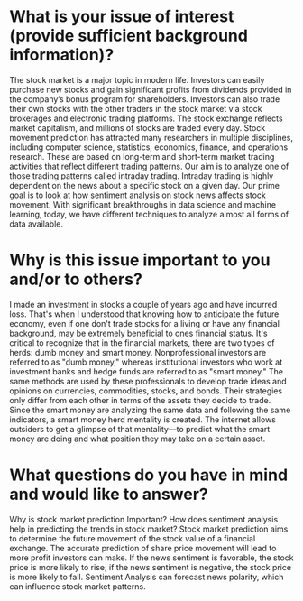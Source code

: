 # What is your issue of interest (provide sufficient background information)?
The stock market is a major topic in modern life. Investors can easily purchase new stocks and gain significant profits from dividends provided in the company’s bonus program for shareholders. Investors can also trade their own stocks with the other traders in the stock market via stock brokerages and electronic trading platforms. The stock exchange reflects market capitalism, and millions of stocks are traded every day. Stock movement prediction has attracted many researchers in multiple disciplines, including computer science, statistics, economics, finance, and operations research. These are based on long-term and short-term market trading activities that reflect different trading patterns. Our aim is to analyze one of those trading patterns called intraday trading. Intraday trading is highly dependent on the news about a specific stock on a given day. Our prime goal is to look at how sentiment analysis on stock news affects stock movement. With significant breakthroughs in data science and machine learning, today, we have different techniques to analyze almost all forms of data available.
# Why is this issue important to you and/or to others?
I made an investment in stocks a couple of years ago and have incurred loss. That's when I understood that knowing how to anticipate the future economy, even if one don't trade stocks for a living or have any financial background, may be extremely beneficial to ones financial status. It's critical to recognize that in the financial markets, there are two types of herds: dumb money and smart money. Nonprofessional investors are referred to as "dumb money," whereas institutional investors who work at investment banks and hedge funds are referred to as "smart money." The same methods are used by these professionals to develop trade ideas and opinions on currencies, commodities, stocks, and bonds. Their strategies only differ from each other in terms of the assets they decide to trade.
Since the smart money are analyzing the same data and following the same indicators, a smart money herd mentality is created. The internet allows outsiders to get a glimpse of that mentality—to predict what the smart money are doing and what position they may take on a certain asset.
# What questions do you have in mind and would like to answer?
Why is stock market prediction Important?
How does sentiment analysis help in predicting the trends in stock market?
Stock market prediction aims to determine the future movement of the stock value of a financial exchange. The accurate prediction of share price movement will lead to more profit investors can make. If the news sentiment is favorable, the stock price is more likely to rise; if the news sentiment is negative, the stock price is more likely to fall. Sentiment Analysis can forecast news polarity, which can influence stock market patterns.
